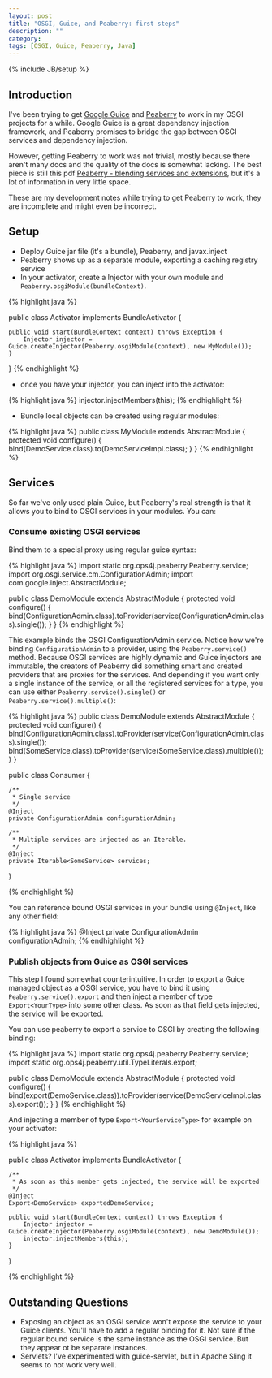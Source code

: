 ```yaml
---
layout: post
title: "OSGI, Guice, and Peaberry: first steps"
description: ""
category: 
tags: [OSGI, Guice, Peaberry, Java]
---
```

{% include JB/setup %}

## Introduction

I've been trying to get [Google Guice](https://code.google.com/p/google-guice/) and [Peaberry](https://code.google.com/p/peaberry/) to work in my OSGI projects for a while. Google Guice is a great dependency injection framework, and Peaberry promises to bridge the gap between OSGI services and dependency injection. 

However, getting Peaberry to work was not trivial, mostly because there aren't many docs and the quality of the docs is somewhat lacking. The best piece is still this pdf [Peaberry - blending services and extensions](https://code.google.com/p/peaberry/downloads/detail?name=peaberry%20-%20blending%20services%20and%20extensions.pdf), but it's a lot of information in very little space. 

These are my development notes while trying to get Peaberry to work, they are incomplete and might even be incorrect. 

## Setup

* Deploy Guice jar file (it's a bundle), Peaberry, and javax.inject
* Peaberry shows up as a separate module, exporting a caching registry service
* In your activator, create a Injector with your own module and ``Peaberry.osgiModule(bundleContext)``.

{% highlight java %}

public class Activator implements BundleActivator {

	public void start(BundleContext context) throws Exception {
		Injector injector = Guice.createInjector(Peaberry.osgiModule(context), new MyModule());
	}

}
{% endhighlight %}

* once you have your injector, you can inject into the activator:

{% highlight java %}
		injector.injectMembers(this);
{% endhighlight %}

* Bundle local objects can be created using regular modules:

{% highlight java %}
public class MyModule extends AbstractModule {
	protected void configure() {
		bind(DemoService.class).to(DemoServiceImpl.class);
	}
}
{% endhighlight %}

## Services

So far we've only used plain Guice, but Peaberry's real strength is that it allows you to bind to OSGI services in your modules. You can: 

### Consume existing OSGI services

Bind them to a special proxy using regular guice syntax:

{% highlight java %}
import static org.ops4j.peaberry.Peaberry.service;
import org.osgi.service.cm.ConfigurationAdmin;
import com.google.inject.AbstractModule;

public class DemoModule extends AbstractModule {
	protected void configure() {
		bind(ConfigurationAdmin.class).toProvider(service(ConfigurationAdmin.class).single());
	}
}
{% endhighlight %}

This example binds the OSGI ConfigurationAdmin service. Notice how we're binding ``ConfigurationAdmin`` to a provider, using the ``Peaberry.service()`` method. Because OSGI services are highly dynamic and Guice injectors are immutable, the creators of Peaberry did something smart and created providers that are proxies for the services. And depending if you want only a single instance of the service, or all the registered services for a type, you can use either ``Peaberry.service().single()`` or ``Peaberry.service().multiple()``:

{% highlight java %}
public class DemoModule extends AbstractModule {
	protected void configure() {
		bind(ConfigurationAdmin.class).toProvider(service(ConfigurationAdmin.class).single());
		bind(SomeService.class).toProvider(service(SomeService.class).multiple());
	}
}

public class Consumer {
	
	/**
	 * Single service
	 */
	@Inject
	private ConfigurationAdmin configurationAdmin; 

	/**
	 * Multiple services are injected as an Iterable.
	 */
	@Inject
	private Iterable<SomeService> services;
}

{% endhighlight %}

You can reference bound OSGI services in your bundle using ``@Inject``, like any other field:

{% highlight java %}
	@Inject
	private ConfigurationAdmin configurationAdmin;
{% endhighlight %}

### Publish objects from Guice as OSGI services
This step I found somewhat counterintuitive. In order to export a Guice managed object as a OSGI service, you have to bind it using ``Peaberry.service().export`` and then inject a member of type ``Export<YourType>`` into some other class. As soon as that field gets injected, the service will be exported. 

You can use peaberry to export a service to OSGI by creating the following binding:

{% highlight java %}
import static org.ops4j.peaberry.Peaberry.service;
import static org.ops4j.peaberry.util.TypeLiterals.export;

public class DemoModule extends AbstractModule {
	protected void configure() {
		bind(export(DemoService.class)).toProvider(service(DemoServiceImpl.class).export());
	}
}
{% endhighlight %}

And injecting a member of type ``Export<YourServiceType>`` for example on your activator:

{% highlight java %}

public class Activator implements BundleActivator {

	/**
	 * As soon as this member gets injected, the service will be exported
	 */
	@Inject
	Export<DemoService> exportedDemoService;

	public void start(BundleContext context) throws Exception {
		Injector injector = Guice.createInjector(Peaberry.osgiModule(context), new DemoModule());
		injector.injectMembers(this);
	}
}

{% endhighlight %}


## Outstanding Questions

* Exposing an object as an OSGI service won't expose the service to your Guice clients. You'll have to add a regular binding for it. Not sure if the regular bound service is the same instance as the OSGI service. But they appear ot be separate instances. 
* Servlets? I've experimented with guice-servlet, but in Apache Sling it seems to not work very well. 

